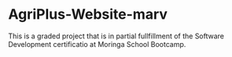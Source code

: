 # AgriPlus-Website-marv
This is a graded project that is in partial fullfillment of the Software Development certificatio at Moringa School Bootcamp.

